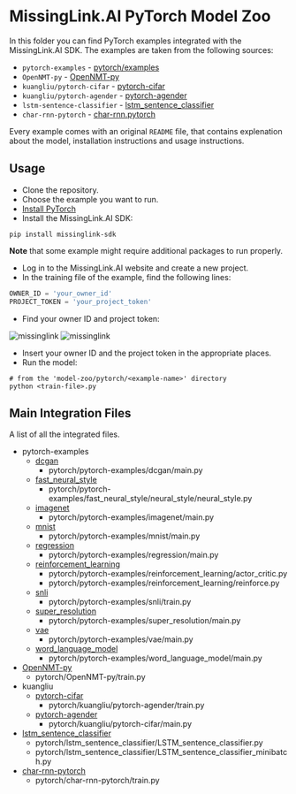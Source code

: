 # MissingLink.AI PyTorch Model Zoo

In this folder you can find PyTorch examples integrated with the MissingLink.AI SDK.
The examples are taken from the following sources:
* `pytorch-examples` - [pytorch/examples](https://github.com/pytorch/examples)
* `OpenNMT-py` - [OpenNMT-py](https://github.com/OpenNMT/OpenNMT-py)
* `kuangliu/pytorch-cifar` - [pytorch-cifar](https://github.com/kuangliu/pytorch-cifar)
* `kuangliu/pytorch-agender` - [pytorch-agender](https://github.com/kuangliu/pytorch-agender)
* `lstm-sentence-classifier` - [lstm_sentence_classifier](https://github.com/yuchenlin/lstm_sentence_classifier)
* `char-rnn-pytorch` - [char-rnn.pytorch](https://github.com/spro/char-rnn.pytorch)

Every example comes with an original `README` file, that contains explenation about the model, installation instructions and usage instructions.

## Usage

* Clone the repository.
* Choose the example you want to run.
* [Install PyTorch](http://pytorch.org/)
* Install the MissingLink.AI SDK:
```
pip install missinglink-sdk
```
**Note** that some example might require additional packages to run properly.
* Log in to the MissingLink.AI website and create a new project.
* In the training file of the example, find the following lines:
```python
OWNER_ID = 'your_owner_id'
PROJECT_TOKEN = 'your_project_token'
```
* Find your owner ID and project token:

![missinglink](https://user-images.githubusercontent.com/6713560/35779613-c6fb0044-09d8-11e8-9064-38051e2157f4.png)
![missinglink](https://user-images.githubusercontent.com/6713560/35779612-c4efc244-09d8-11e8-8e12-0a516157af23.png)
* Insert your owner ID and the project token in the appropriate places.
* Run the model:
```
# from the 'model-zoo/pytorch/<example-name>' directory
python <train-file>.py
```

## Main Integration Files

A list of all the integrated files.

- pytorch-examples
  - [dcgan](https://github.com/missinglinkai/model-zoo/tree/master/pytorch/pytorch-examples/dcgan)
    - pytorch/pytorch-examples/dcgan/main.py
  - [fast_neural_style](https://github.com/missinglinkai/model-zoo/tree/master/pytorch/pytorch-examples/fast_neural_style)
    - pytorch/pytorch-examples/fast_neural_style/neural_style/neural_style.py
  - [imagenet](https://github.com/missinglinkai/model-zoo/tree/master/pytorch/pytorch-examples/imagenet)
    - pytorch/pytorch-examples/imagenet/main.py
  - [mnist](https://github.com/missinglinkai/model-zoo/tree/master/pytorch/pytorch-examples/mnist)
    - pytorch/pytorch-examples/mnist/main.py
  - [regression](https://github.com/missinglinkai/model-zoo/tree/master/pytorch/pytorch-examples/regression)
    - pytorch/pytorch-examples/regression/main.py
  - [reinforcement_learning](https://github.com/missinglinkai/model-zoo/tree/master/pytorch/pytorch-examples/reinforcement_learning)
    - pytorch/pytorch-examples/reinforcement_learning/actor_critic.py
    - pytorch/pytorch-examples/reinforcement_learning/reinforce.py
  - [snli](https://github.com/missinglinkai/model-zoo/tree/master/pytorch/pytorch-examples/snli)
    - pytorch/pytorch-examples/snli/train.py
  - [super_resolution](https://github.com/missinglinkai/model-zoo/tree/master/pytorch/pytorch-examples/super_resolution)
    - pytorch/pytorch-examples/super_resolution/main.py
  - [vae](https://github.com/missinglinkai/model-zoo/tree/master/pytorch/pytorch-examples/vae)
    - pytorch/pytorch-examples/vae/main.py
  - [word_language_model](https://github.com/missinglinkai/model-zoo/tree/master/pytorch/pytorch-examples/word_language_model)
    - pytorch/pytorch-examples/word_language_model/main.py
- [OpenNMT-py](https://github.com/missinglinkai/model-zoo/tree/master/pytorch/OpenNMT-py)
  - pytorch/OpenNMT-py/train.py
- kuangliu
  - [pytorch-cifar](https://github.com/missinglinkai/model-zoo/tree/master/pytorch/kuangliu/pytorch-cifar)
    - pytorch/kuangliu/pytorch-agender/train.py
  - [pytorch-agender](https://github.com/missinglinkai/model-zoo/tree/master/pytorch/kuangliu/pytorch-agender)
    - pytorch/kuangliu/pytorch-cifar/main.py
- [lstm_sentence_classifier](https://github.com/missinglinkai/model-zoo/tree/master/pytorch/lstm_sentence_classifier)
  - pytorch/lstm_sentence_classifier/LSTM_sentence_classifier.py
  - pytorch/lstm_sentence_classifier/LSTM_sentence_classifier_minibatch.py
- [char-rnn-pytorch](https://github.com/missinglinkai/model-zoo/tree/master/pytorch/char-rnn-pytorch)
  - pytorch/char-rnn-pytorch/train.py

